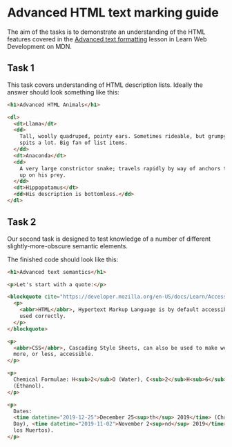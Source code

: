 # Advanced HTML text marking guide

The aim of the tasks is to demonstrate an understanding of the HTML features covered in the [Advanced text formatting](https://developer.mozilla.org/en-US/docs/Learn/HTML/Introduction_to_HTML/Advanced_text_formatting) lesson in Learn Web Development on MDN.

## Task 1

This task covers understanding of HTML description lists. Ideally the answer should look something like this:

```html
<h1>Advanced HTML Animals</h1>

<dl>
  <dt>Llama</dt>
  <dd>
    Tall, woolly quadruped, pointy ears. Sometimes rideable, but grumpy and
    spits a lot. Big fan of list items.
  </dd>
  <dt>Anaconda</dt>
  <dd>
    A very large constrictor snake; travels rapidly by way of anchors to sneak
    up on his prey.
  </dd>
  <dt>Hippopotamus</dt>
  <dd>His description is bottomless.</dd>
</dl>
```

## Task 2

Our second task is designed to test knowledge of a number of different slightly-more-obscure semantic elements.

The finished code should look like this:

```html
<h1>Advanced text semantics</h1>

<p>Let's start with a quote:</p>

<blockquote cite="https://developer.mozilla.org/en-US/docs/Learn/Accessibility">
  <p>
    <abbr>HTML</abbr>, Hypertext Markup Language is by default accessible, if
    used correctly.
  </p>
</blockquote>

<p>
  <abbr>CSS</abbr>, Cascading Style Sheets, can also be used to make web pages
  more, or less, accessible.
</p>

<p>
  Chemical Formulae: H<sub>2</sub>O (Water), C<sub>2</sub>H<sub>6</sub>O
  (Ethanol).
</p>

<p>
  Dates:
  <time datetime="2019-12-25">December 25<sup>th</sup> 2019</time> (Christmas
  Day), <time datetime="2019-11-02">November 2<sup>nd</sup> 2019</time> (Día de
  los Muertos).
</p>
```

